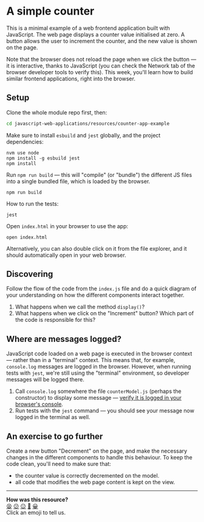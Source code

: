 # A simple counter

This is a minimal example of a web frontend application built with JavaScript. The web page displays a counter value initialised at zero. A button allows the user to increment the counter, and the new value is shown on the page.

Note that the browser does not reload the page when we click the button — it is interactive, thanks to JavaScript (you can check the Network tab of the browser developer tools to verify this). This week, you'll learn how to build similar frontend applications, right into the browser.

## Setup

Clone the whole module repo first, then:

```bash
cd javascript-web-applications/resources/counter-app-example
```

Make sure to install `esbuild` and `jest` globally, and the project dependencies: 
```
nvm use node
npm install -g esbuild jest
npm install
```

Run `npm run build` — this will "compile" (or "bundle") the different JS files into a single bundled file, which is loaded by the browser.
```
npm run build
```

How to run the tests:
```
jest
```

Open `index.html` in your browser to use the app:

```
open index.html
```

Alternatively, you can also double click on it from the file explorer, and it should automatically open in your web browser.

## Discovering

Follow the flow of the code from the `index.js` file and do a quick diagram of
your understanding on how the different components interact together.

1. What happens when we call the method `display()`?
2. What happens when we click on the "Increment" button? Which part of the code
   is responsible for this?

## Where are messages logged?

JavaScript code loaded on a web page is executed in the browser context — rather than in a "terminal" context. This means that, for example, `console.log` messages are logged in the browser. However, when running tests with `jest`, we're still using the "terminal" environment, so developer messages will be logged there.

1. Call `console.log` somewhere the file `counterModel.js` (perhaps the constructor) to display some message — [verify it is logged in your browser's console](https://developer.chrome.com/docs/devtools/console/log/).
2. Run tests with the `jest` command — you should see your message now logged in the terminal as well.

## An exercise to go further

Create a new button "Decrement" on the page, and make the necessary changes in the different
components to handle this behaviour. To keep the code clean, you'll need to make
sure that:
  * the counter value is correctly decremented on the model.
  * all code that modifies the web page content is kept on the view.

<!-- BEGIN GENERATED SECTION DO NOT EDIT -->

---

**How was this resource?**  
[😫](https://airtable.com/shrUJ3t7KLMqVRFKR?prefill_Repository=makersacademy/javascript-web-applications&prefill_File=resources/counter-app-example/README.md&prefill_Sentiment=😫) [😕](https://airtable.com/shrUJ3t7KLMqVRFKR?prefill_Repository=makersacademy/javascript-web-applications&prefill_File=resources/counter-app-example/README.md&prefill_Sentiment=😕) [😐](https://airtable.com/shrUJ3t7KLMqVRFKR?prefill_Repository=makersacademy/javascript-web-applications&prefill_File=resources/counter-app-example/README.md&prefill_Sentiment=😐) [🙂](https://airtable.com/shrUJ3t7KLMqVRFKR?prefill_Repository=makersacademy/javascript-web-applications&prefill_File=resources/counter-app-example/README.md&prefill_Sentiment=🙂) [😀](https://airtable.com/shrUJ3t7KLMqVRFKR?prefill_Repository=makersacademy/javascript-web-applications&prefill_File=resources/counter-app-example/README.md&prefill_Sentiment=😀)  
Click an emoji to tell us.

<!-- END GENERATED SECTION DO NOT EDIT -->
